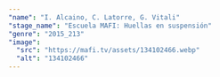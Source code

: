 ```yaml
---
"name": "I. Alcaino, C. Latorre, G. Vitali"
"stage_name": "Escuela MAFI: Huellas en suspensión"
"genre": "2015_213"
"image":
  "src": "https://mafi.tv/assets/134102466.webp"
  "alt": "134102466"
---
```

